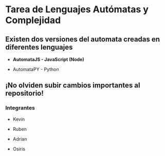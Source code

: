 # Tarea de Lenguajes Autómatas y Complejidad

## Existen dos versiones del automata creadas en diferentes lenguajes

- **AutomataJS - JavaScript (Node)**

- AutomataPY - Python

## ¡No olviden subir cambios importantes al repositorio!

### Integrantes

- Kevin

- Ruben

- Adrian

- Osiris